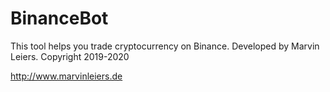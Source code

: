 # BinanceBot 

This tool helps you trade cryptocurrency on Binance. Developed by Marvin Leiers. Copyright 2019-2020

http://www.marvinleiers.de
